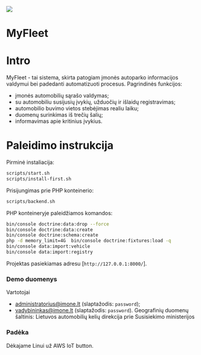 ﻿![](http://myfleet.projektai.nfqakademija.lt/my-fleet-logo.png)

MyFleet
============
# Intro
MyFleet - tai sistema, skirta patogiam įmonės autoparko informacijos valdymui bei padedanti automatizuoti procesus.
Pagrindinės funkcijos:
* įmonės automobilių sąrašo valdymas;
* su automobiliu susijusių įvykių, užduočių ir išlaidų registravimas;
* automobilio buvimo vietos stebėjimas realiu laiku;
* duomenų surinkimas iš trečių šalių;
* informavimas apie kritinius įvykius.
# Paleidimo instrukcija
Pirminė instaliacija:
```bash
scripts/start.sh
scripts/install-first.sh
```
Prisijungimas prie PHP konteinerio:
```bash
scripts/backend.sh
```
PHP konteineryje paleidžiamos komandos:
```bash
bin/console doctrine:data:drop --force
bin/console doctrine:data:create
bin/console doctrine:schema:create
php -d memory_limit=4G  bin/console doctrine:fixtures:load -q
bin/console data:import:vehicle
bin/console data:import:registry
```
Projektas pasiekiamas adresu [`http://127.0.0.1:8000/`].
### Demo duomenys
Vartotojai
* administratorius@imone.lt (slaptažodis: `password`);
* vadybininkas@imone.lt (slaptažodis: `password`).
Geografinių duomenų šaltinis: Lietuvos automobilių kelių direkcija prie Susisiekimo ministerijos
### Padėka
Dėkajame Linui už AWS IoT button.